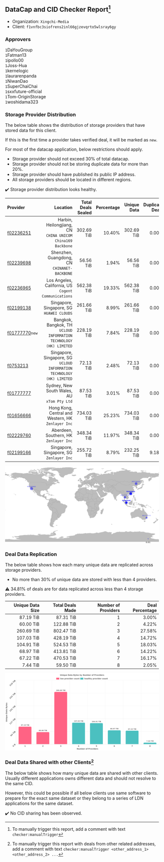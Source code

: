 ## DataCap and CID Checker Report[^1]
 - Organization: `Xingchi-Media`
 - Client: `f1vnfbc3siofrens2inl66gjzevqrto5wlsray6gy`
### Approvers
`1`DaYouGroup<br/>`1`Fatman13<br/>`1`ipollo00<br/>`1`Joss-Hua<br/>`1`kernelogic<br/>`1`laurarenpanda<br/>`1`NiwanDao<br/>`1`SuperChaiChai<br/>`1`sxxfuture-official<br/>`1`Tom-OriginStorage<br/>`1`woshidama323

### Storage Provider Distribution
The below table shows the distribution of storage providers that have stored data for this client.

If this is the first time a provider takes verified deal, it will be marked as `new`.

For most of the datacap application, below restrictions should apply.
 - Storage provider should not exceed 30% of total datacap.
 - Storage provider should not be storing duplicate data for more than 20%.
 - Storage provider should have published its public IP address.
 - All storage providers should be located in different regions.

✔️ Storage provider distribution looks healthy.

| Provider                                                    |                                                                  Location | Total Deals Sealed | Percentage | Unique Data | Duplicate Deals |
| :---------------------------------------------------------- | ------------------------------------------------------------------------: | -----------------: | ---------: | ----------: | --------------: |
| [f02236251](https://filfox.info/en/address/f02236251)       |             Harbin, Heilongjiang, CN<br/>`CHINA UNICOM China169 Backbone` |         302.69 TiB |     10.40% |  302.69 TiB |           0.00% |
| [f02239698](https://filfox.info/en/address/f02239698)       |                           Shenzhen, Guangdong, CN<br/>`CHINANET-BACKBONE` |          56.56 TiB |      1.94% |   56.56 TiB |           0.00% |
| [f02236965](https://filfox.info/en/address/f02236965)       |                   Los Angeles, California, US<br/>`Cogent Communications` |         562.38 TiB |     19.33% |  562.38 TiB |           0.00% |
| [f02199138](https://filfox.info/en/address/f02199138)       |                              Singapore, Singapore, SG<br/>`HUAWEI CLOUDS` |         261.66 TiB |      8.99% |  261.66 TiB |           0.00% |
| [f01777770](https://filfox.info/en/address/f01777770)`new`  |     Bangkok, Bangkok, TH<br/>`UCLOUD INFORMATION TECHNOLOGY (HK) LIMITED` |         228.19 TiB |      7.84% |  228.19 TiB |           0.00% |
| [f0753213](https://filfox.info/en/address/f0753213)         | Singapore, Singapore, SG<br/>`UCLOUD INFORMATION TECHNOLOGY (HK) LIMITED` |          72.13 TiB |      2.48% |   72.13 TiB |           0.00% |
| [f01777777](https://filfox.info/en/address/f01777777)       |                            Sydney, New South Wales, AU<br/>`xTom Pty Ltd` |          87.53 TiB |      3.01% |   87.53 TiB |           0.00% |
| [f01656666](https://filfox.info/en/address/f01656666)       |                     Hong Kong, Central and Western, HK<br/>`Zenlayer Inc` |         734.03 TiB |     25.23% |  734.03 TiB |           0.00% |
| [f02229760](https://filfox.info/en/address/f02229760)       |                                 Aberdeen, Southern, HK<br/>`Zenlayer Inc` |         348.34 TiB |     11.97% |  348.34 TiB |           0.00% |
| [f02199166](https://filfox.info/en/address/f02199166)       |                               Singapore, Singapore, SG<br/>`Zenlayer Inc` |         255.72 TiB |      8.79% |  232.25 TiB |           9.18% |

<img src="https://raw.githubusercontent.com/data-preservation-programs/filplus-checker-assets/main/filecoin-project/filecoin-plus-large-datasets/issues/1051/1692156294625.png"/>

### Deal Data Replication
The below table shows how each many unique data are replicated across storage providers.

- No more than 30% of unique data are stored with less than 4 providers.

⚠️ 34.81% of deals are for data replicated across less than 4 storage providers.

| Unique Data Size | Total Deals Made | Number of Providers | Deal Percentage |
| ---------------: | ---------------: | ------------------: | --------------: |
|        87.19 TiB |        87.31 TiB |                   1 |           3.00% |
|        60.00 TiB |       122.88 TiB |                   2 |           4.22% |
|       260.69 TiB |       802.47 TiB |                   3 |          27.58% |
|       107.03 TiB |       428.19 TiB |                   4 |          14.72% |
|       104.91 TiB |       524.53 TiB |                   5 |          18.03% |
|        68.97 TiB |       413.81 TiB |                   6 |          14.22% |
|        67.22 TiB |       470.53 TiB |                   7 |          16.17% |
|         7.44 TiB |        59.50 TiB |                   8 |           2.05% |

<img src="https://raw.githubusercontent.com/data-preservation-programs/filplus-checker-assets/main/filecoin-project/filecoin-plus-large-datasets/issues/1051/1692156295272.png"/>

### Deal Data Shared with other Clients[^3]
The below table shows how many unique data are shared with other clients.
Usually different applications owns different data and should not resolve to the same CID.

However, this could be possible if all below clients use same software to prepare for the exact same dataset or they belong to a series of LDN applications for the same dataset.

✔️ No CID sharing has been observed.

[^1]: To manually trigger this report, add a comment with text `checker:manualTrigger`

[^2]: Deals from those addresses are combined into this report as they are specified with `checker:manualTrigger`

[^3]: To manually trigger this report with deals from other related addresses, add a comment with text `checker:manualTrigger <other_address_1> <other_address_2> ...`
